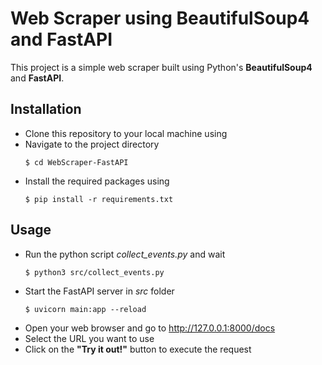 # Web Scraper using BeautifulSoup4 and FastAPI

This project is a simple web scraper built using Python's **BeautifulSoup4** and **FastAPI**.

## Installation

* Clone this repository to your local machine using
* Navigate to the project directory
    ```
    $ cd WebScraper-FastAPI
    ```
* Install the required packages using
    ```
    $ pip install -r requirements.txt
    ```
## Usage
* Run the python script *collect_events.py* and wait
    ```
    $ python3 src/collect_events.py
    ```
* Start the FastAPI server in *src* folder 
    ```
    $ uvicorn main:app --reload
    ```
* Open your web browser and go to http://127.0.0.1:8000/docs
* Select the URL you want to use
* Click on the **"Try it out!"** button to execute the request